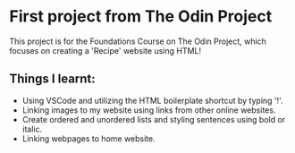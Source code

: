# First project from The Odin Project

This project is for the Foundations Course on The Odin Project, which focuses on creating a 'Recipe' website using HTML!

## Things I learnt:
- Using VSCode and utilizing the HTML boilerplate shortcut by typing '!'.
- Linking images to my website using links from other online websites.
- Create ordered and unordered lists and styling sentences using bold or italic.
- Linking webpages to home website.
